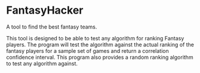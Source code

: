 # FantasyHacker
A tool to find the best fantasy teams.

This tool is designed to be able to test any algorithm for ranking Fantasy players. 
The program will test the algorithm against the actual ranking of the fantasy players for a sample set of games and return a correlation confidence interval.
This program also provides a random ranking algorithm to test any algorithm against.
